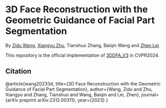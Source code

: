# 3D Face Reconstruction with the Geometric Guidance of Facial Part Segmentation
By [Zidu Wang](https://scholar.google.com/citations?user=7zD5f0IAAAAJ&hl=zh-CN&oi=ao), [Xiangyu Zhu](https://xiangyuzhu-open.github.io/homepage/), Tianshuo Zhang, Baiqin Wang and [Zhen Lei](http://www.cbsr.ia.ac.cn/users/zlei/).

This repository is the official implementation of [3DDFA_V3](https://arxiv.org/abs/2312.00311) in CVPR2024.

## Citation
@article{wang20233d,
  title={3D Face Reconstruction with the Geometric Guidance of Facial Part Segmentation},
  author={Wang, Zidu and Zhu, Xiangyu and Zhang, Tianshuo and Wang, Baiqin and Lei, Zhen},
  journal={arXiv preprint arXiv:2312.00311},
  year={2023}
}
